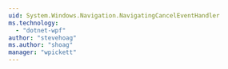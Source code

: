 ```yaml
---
uid: System.Windows.Navigation.NavigatingCancelEventHandler
ms.technology: 
  - "dotnet-wpf"
author: "stevehoag"
ms.author: "shoag"
manager: "wpickett"
---
```

